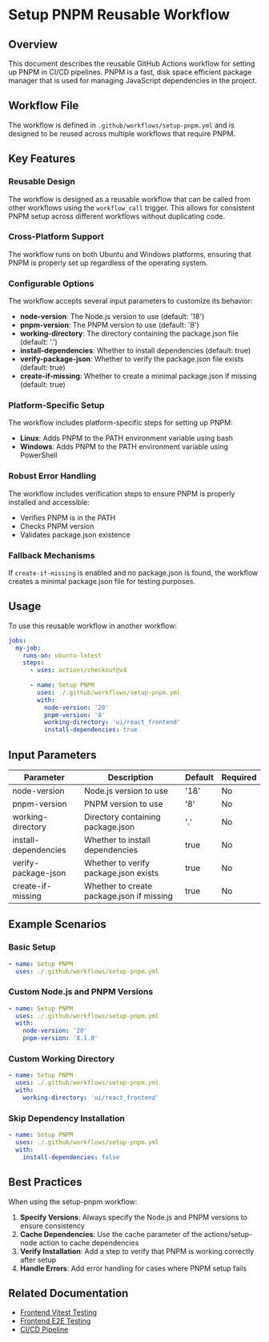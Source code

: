 # Setup PNPM Reusable Workflow

## Overview

This document describes the reusable GitHub Actions workflow for setting up PNPM in CI/CD pipelines. PNPM is a fast, disk space efficient package manager that is used for managing JavaScript dependencies in the project.

## Workflow File

The workflow is defined in `.github/workflows/setup-pnpm.yml` and is designed to be reused across multiple workflows that require PNPM.

## Key Features

### Reusable Design

The workflow is designed as a reusable workflow that can be called from other workflows using the `workflow_call` trigger. This allows for consistent PNPM setup across different workflows without duplicating code.

### Cross-Platform Support

The workflow runs on both Ubuntu and Windows platforms, ensuring that PNPM is properly set up regardless of the operating system.

### Configurable Options

The workflow accepts several input parameters to customize its behavior:

- **node-version**: The Node.js version to use (default: '18')
- **pnpm-version**: The PNPM version to use (default: '8')
- **working-directory**: The directory containing the package.json file (default: '.')
- **install-dependencies**: Whether to install dependencies (default: true)
- **verify-package-json**: Whether to verify the package.json file exists (default: true)
- **create-if-missing**: Whether to create a minimal package.json if missing (default: true)

### Platform-Specific Setup

The workflow includes platform-specific steps for setting up PNPM:

- **Linux**: Adds PNPM to the PATH environment variable using bash
- **Windows**: Adds PNPM to the PATH environment variable using PowerShell

### Robust Error Handling

The workflow includes verification steps to ensure PNPM is properly installed and accessible:

- Verifies PNPM is in the PATH
- Checks PNPM version
- Validates package.json existence

### Fallback Mechanisms

If `create-if-missing` is enabled and no package.json is found, the workflow creates a minimal package.json file for testing purposes.

## Usage

To use this reusable workflow in another workflow:

```yaml
jobs:
  my-job:
    runs-on: ubuntu-latest
    steps:
      - uses: actions/checkout@v4
      
      - name: Setup PNPM
        uses: ./.github/workflows/setup-pnpm.yml
        with:
          node-version: '20'
          pnpm-version: '8'
          working-directory: 'ui/react_frontend'
          install-dependencies: true
```

## Input Parameters

| Parameter | Description | Default | Required |
|-----------|-------------|---------|----------|
| node-version | Node.js version to use | '18' | No |
| pnpm-version | PNPM version to use | '8' | No |
| working-directory | Directory containing package.json | '.' | No |
| install-dependencies | Whether to install dependencies | true | No |
| verify-package-json | Whether to verify package.json exists | true | No |
| create-if-missing | Whether to create package.json if missing | true | No |

## Example Scenarios

### Basic Setup

```yaml
- name: Setup PNPM
  uses: ./.github/workflows/setup-pnpm.yml
```

### Custom Node.js and PNPM Versions

```yaml
- name: Setup PNPM
  uses: ./.github/workflows/setup-pnpm.yml
  with:
    node-version: '20'
    pnpm-version: '8.1.0'
```

### Custom Working Directory

```yaml
- name: Setup PNPM
  uses: ./.github/workflows/setup-pnpm.yml
  with:
    working-directory: 'ui/react_frontend'
```

### Skip Dependency Installation

```yaml
- name: Setup PNPM
  uses: ./.github/workflows/setup-pnpm.yml
  with:
    install-dependencies: false
```

## Best Practices

When using the setup-pnpm workflow:

1. **Specify Versions**: Always specify the Node.js and PNPM versions to ensure consistency
2. **Cache Dependencies**: Use the cache parameter of the actions/setup-node action to cache dependencies
3. **Verify Installation**: Add a step to verify that PNPM is working correctly after setup
4. **Handle Errors**: Add error handling for cases where PNPM setup fails

## Related Documentation

- [Frontend Vitest Testing](../frontend/vitest-framework.md)
- [Frontend E2E Testing](../frontend/e2e-testing.md)
- [CI/CD Pipeline](../ci_cd_pipeline.md)
